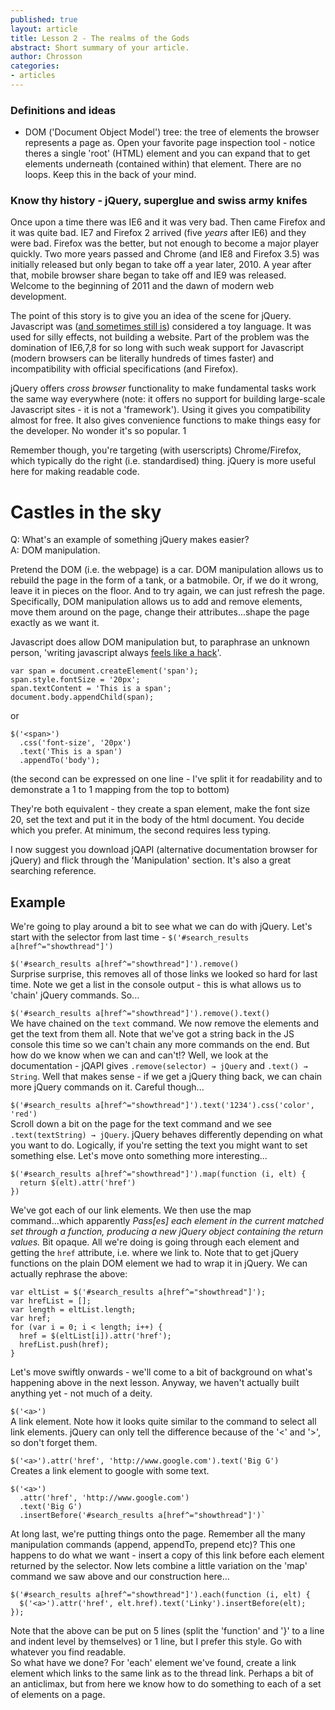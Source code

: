```yaml
---
published: true
layout: article
title: Lesson 2 - The realms of the Gods
abstract: Short summary of your article.
author: Chrosson
categories:
- articles
---
```


### Definitions and ideas
* DOM ('Document Object Model') tree: the tree of elements the browser represents a page as. Open your favorite page inspection tool - notice theres a single 'root' (HTML) element and you can expand that to get elements underneath (contained within) that element. There are no loops. Keep this in the back of your mind.

### Know thy history - jQuery, superglue and swiss army knifes 
Once upon a time there was IE6 and it was very bad. Then came Firefox and it was quite bad. IE7 and Firefox 2 arrived (five *years* after IE6) and they were bad. Firefox was the better, but not enough to become a major player quickly. Two more years passed and Chrome (and IE8 and Firefox 3.5) was initially released but only began to take off a year later, 2010. A year after that, mobile browser share began to take off and IE9 was released. Welcome to the beginning of 2011 and the dawn of modern web development.

The point of this story is to give you an idea of the scene for jQuery. Javascript was ([and sometimes still is](http://www.crockford.com/javascript/javascript.html)) considered a toy language. It was used for silly effects, not building a website. Part of the problem was the domination of IE6,7,8 for so long with such weak support for Javascript (modern browsers can be literally hundreds of times faster) and incompatibility with official specifications (and Firefox).

jQuery offers *cross browser* functionality to make fundamental tasks work the same way everywhere (note: it offers no support for building large-scale Javascript sites - it is not a 'framework'). Using it gives you compatibility almost for free. It also gives convenience functions to make things easy for the developer. No wonder it's so popular. 1

Remember though, you're targeting (with userscripts) Chrome/Firefox, which typically do the right (i.e. standardised) thing. jQuery is more useful here for making readable code.

# Castles in the sky

Q: What's an example of something jQuery makes easier?  
A: DOM manipulation.

Pretend the DOM (i.e. the webpage) is a car. DOM manipulation allows us to rebuild the page in the form of a tank, or a batmobile. Or, if we do it wrong, leave it in pieces on the floor. And to try again, we can just refresh the page. Specifically, DOM manipulation allows us to add and remove elements, move them around on the page, change their attributes...shape the page exactly as we want it.

Javascript does allow DOM manipulation but, to paraphrase an unknown person, 'writing javascript always [feels like a hack](http://stackoverflow.com/a/7327078/2352259)'.

    var span = document.createElement('span');
    span.style.fontSize = '20px';
    span.textContent = 'This is a span';
    document.body.appendChild(span);

or

    $('<span>')
      .css('font-size', '20px')
      .text('This is a span')
      .appendTo('body');
(the second can be expressed on one line - I've split it for readability and to demonstrate a 1 to 1 mapping from the top to bottom)

They're both equivalent - they create a span element, make the font size 20, set the text and put it in the body of the html document. You decide which you prefer. At minimum, the second requires less typing.

I now suggest you download jQAPI (alternative documentation browser for jQuery) and flick through the 'Manipulation' section. It's also a great searching reference.

## Example

We're going to play around a bit to see what we can do with jQuery. Let's start with the selector from last time - `$('#search_results a[href^="showthread"]')`

`$('#search_results a[href^="showthread"]').remove()`  
Surprise surprise, this removes all of those links we looked so hard for last time. Note we get a list in the console output - this is what allows us to 'chain' jQuery commands. So...

`$('#search_results a[href^="showthread"]').remove().text()`  
We have chained on the `text` command. We now remove the elements and get the text from them all. Note that we've got a string back in the JS console this time so we can't chain any more commands on the end. But how do we know when we can and can't!? Well, we look at the documentation - jQAPI gives `.remove(selector) → jQuery` and `.text() → String`. Well that makes sense - if we get a jQuery thing back, we can chain more jQuery commands on it. Careful though...

`$('#search_results a[href^="showthread"]').text('1234').css('color', 'red')`  
Scroll down a bit on the page for the text command and we see `.text(textString) → jQuery`. jQuery behaves differently depending on what you want to do. Logically, if you're setting the text you might want to set something else. Let's move onto something more interesting...

	$('#search_results a[href^="showthread"]').map(function (i, elt) {
      return $(elt).attr('href')
    })
We've got each of our link elements. We then use the map command...which apparently *Pass\[es\] each element in the current matched set through a function, producing a new jQuery object containing the return values.* Bit opaque. All we're doing is going through each element and getting the `href` attribute, i.e. where we link to. Note that to get jQuery functions on the plain DOM element we had to wrap it in jQuery. We can actually rephrase the above:

    var eltList = $('#search_results a[href^="showthread"]');
    var hrefList = [];
    var length = eltList.length;
    var href;
    for (var i = 0; i < length; i++) {
      href = $(eltList[i]).attr('href');
      hrefList.push(href);
    }
Let's move swiftly onwards - we'll come to a bit of background on what's happening above in the next lesson. Anyway, we haven't actually built anything yet - not much of a deity.

`$('<a>')`  
A link element. Note how it looks quite similar to the command to select all link elements. jQuery can only tell the difference because of the '<' and '>', so don't forget them.

`$('<a>').attr('href', 'http://www.google.com').text('Big G')`  
Creates a link element to google with some text.

    $('<a>')
      .attr('href', 'http://www.google.com')
      .text('Big G')
      .insertBefore('#search_results a[href^="showthread"]')`
At long last, we're putting things onto the page. Remember all the many manipulation commands (append, appendTo, prepend etc)? This one happens to do what we want - insert a copy of this link before each element returned by the selector. Now lets combine a little variation on the 'map' command we saw above and our construction here...

    $('#search_results a[href^="showthread"]').each(function (i, elt) {
      $('<a>').attr('href', elt.href).text('Linky').insertBefore(elt);
    });
Note that the above can be put on 5 lines (split the 'function' and '}' to a line and indent level by themselves) or 1 line, but I prefer this style. Go with whatever you find readable.  
So what have we done? For 'each' element we've found, create a link element which links to the same link as to the thread link. Perhaps a bit of an anticlimax, but from here we know how to do something to each of a set of elements on a page.